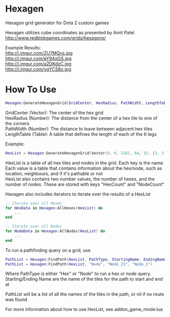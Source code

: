 # Hexagen
Hexagon grid generator for Dota 2 custom games

Hexagen utilizes cube coordinates as presented by Amit Patel  
http://www.redblobgames.com/grids/hexagons/

Example Results:  
http://i.imgur.com/ZU7MQvs.jpg  
http://i.imgur.com/eY94qGS.jpg  
http://i.imgur.com/a2DKdzC.jpg  
http://i.imgur.com/yqYCS8o.jpg

# How To Use
```lua
Hexagen:GenerateHexagonGrid(GridCenter, HexRadius, PathWidth, LengthTable)
```
GridCenter  (Vector): The center of the hex grid  
HexRadius  (Number): The distance from the center of a hex tile to one of the corners  
PathWidth  (Number): The distance to leave between adjacent hex tiles  
LengthTable (Table): A table that defines the length of each of the 6 legs

Example:  
```lua
HexList = Hexagen:GenerateHexagonGrid(Vector(0, 0, 128), 64, 32, {3, 2, 2, 3, 2, 2}))
```

HexList is a table of all hex tiles and nodes in the grid. Each key is the name. Each value is a table that contains information about the hex/node, such as location, neighbours, and if it's pathable or not  
HexList also contains two number values, the number of hexes, and the number of nodes. These are stored with keys "HexCount" and "NodeCount"

Hexagen also includes iterators to iterate over the results of a HexList
```lua
-- Iterate over all Hexes
for HexData in Hexagen:AllHexes(HexList) do
	...
end

-- Iterate over all Nodes
for NodeData in Hexagen:AllNodes(HexList) do
	...
end
```

To run a pathfinding query on a grid, use 
```lua
PathList = Hexagen:FindPath(HexList, PathType, StartingName, EndingName)
PathList = Hexagen:FindPath(HexList, "Node", "Node_21", "Node_1")
```
Where PathType is either "Hex" or "Node" to run a hex or node query. Starting/Ending Name are the name of the tiles for the path to start and end at

PathList will be a list of all the names of the tiles in the path, or nil if no route was found

For more information about how to use HexList, see addon_game_mode.lua
